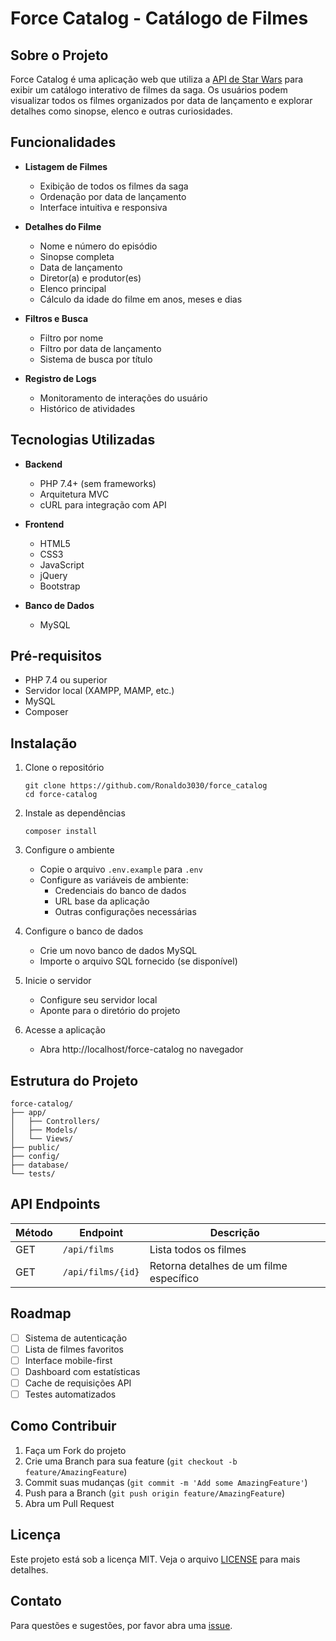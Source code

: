 # Force Catalog - Catálogo de Filmes

## Sobre o Projeto
Force Catalog é uma aplicação web que utiliza a [API de Star Wars](https://swapi.dev/) para exibir um catálogo interativo de filmes da saga. Os usuários podem visualizar todos os filmes organizados por data de lançamento e explorar detalhes como sinopse, elenco e outras curiosidades.

## Funcionalidades

- **Listagem de Filmes**
  - Exibição de todos os filmes da saga
  - Ordenação por data de lançamento
  - Interface intuitiva e responsiva

- **Detalhes do Filme**
  - Nome e número do episódio
  - Sinopse completa
  - Data de lançamento
  - Diretor(a) e produtor(es)
  - Elenco principal
  - Cálculo da idade do filme em anos, meses e dias

- **Filtros e Busca**
  - Filtro por nome
  - Filtro por data de lançamento
  - Sistema de busca por título

- **Registro de Logs**
  - Monitoramento de interações do usuário
  - Histórico de atividades

## Tecnologias Utilizadas

- **Backend**
  - PHP 7.4+ (sem frameworks)
  - Arquitetura MVC
  - cURL para integração com API

- **Frontend**
  - HTML5
  - CSS3
  - JavaScript
  - jQuery
  - Bootstrap

- **Banco de Dados**
  - MySQL

## Pré-requisitos

- PHP 7.4 ou superior
- Servidor local (XAMPP, MAMP, etc.)
- MySQL
- Composer

## Instalação

1. Clone o repositório
   ```
   git clone https://github.com/Ronaldo3030/force_catalog
   cd force-catalog
   ```

2. Instale as dependências
   ```
   composer install
   ```

3. Configure o ambiente
   - Copie o arquivo `.env.example` para `.env`
   - Configure as variáveis de ambiente:
     - Credenciais do banco de dados
     - URL base da aplicação
     - Outras configurações necessárias

4. Configure o banco de dados
   - Crie um novo banco de dados MySQL
   - Importe o arquivo SQL fornecido (se disponível)

5. Inicie o servidor
   - Configure seu servidor local
   - Aponte para o diretório do projeto

6. Acesse a aplicação
   - Abra http://localhost/force-catalog no navegador

## Estrutura do Projeto

```
force-catalog/
├── app/
│   ├── Controllers/
│   ├── Models/
│   └── Views/
├── public/
├── config/
├── database/
└── tests/
```

## API Endpoints

| Método | Endpoint | Descrição |
|--------|----------|-----------|
| GET | `/api/films` | Lista todos os filmes |
| GET | `/api/films/{id}` | Retorna detalhes de um filme específico |

## Roadmap

- [ ] Sistema de autenticação
- [ ] Lista de filmes favoritos
- [ ] Interface mobile-first
- [ ] Dashboard com estatísticas
- [ ] Cache de requisições API
- [ ] Testes automatizados

## Como Contribuir

1. Faça um Fork do projeto
2. Crie uma Branch para sua feature (`git checkout -b feature/AmazingFeature`)
3. Commit suas mudanças (`git commit -m 'Add some AmazingFeature'`)
4. Push para a Branch (`git push origin feature/AmazingFeature`)
5. Abra um Pull Request

## Licença

Este projeto está sob a licença MIT. Veja o arquivo [LICENSE](LICENSE) para mais detalhes.

## Contato

Para questões e sugestões, por favor abra uma [issue](https://github.com/ronaldo3030/force-catalog/issues).
